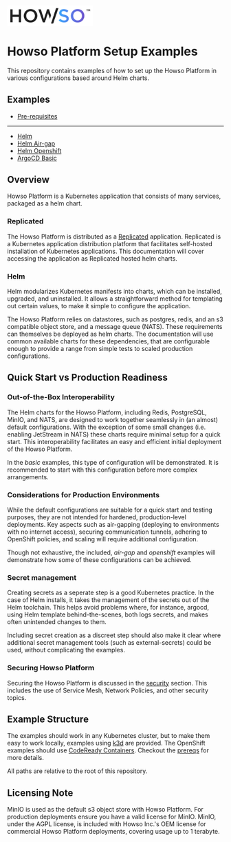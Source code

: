 <img src="assets/logo-gradient-light-bg.png" alt="Logo" width="200"/>

# Howso Platform Setup Examples

This repository contains examples of how to set up the Howso Platform in various configurations based around Helm charts.

## Examples
- [Pre-requisites](prereqs/README.md)
---
- [Helm](helm-basic/README.md)
- [Helm Air-gap](helm-air-gap/README.md)
- [Helm Openshift](helm-openshift/README.md)
- [ArgoCD Basic](argocd-basic/README.md)

## Overview
Howso Platform is a Kubernetes application that consists of many services, packaged as a helm chart. 


### Replicated
The Howso Platform is distributed as a [Replicated](https://www.replicated.com/) application.  Replicated is a Kubernetes application distribution platform that facilitates self-hosted installation of Kubernetes applications.  This documentation will cover accessing the application as Replicated hosted helm charts.  

### Helm
Helm modularizes Kubernetes manifests into charts, which can be installed, upgraded, and uninstalled. It allows a straightforward method for templating out certain values, to make it simple to configure the application.

The Howso Platform relies on datastores, such as postgres, redis, and an s3 compatible object store, and a message queue (NATS).  These requirements can themselves be deployed as helm charts.  The documentation will use common available charts for these dependencies, that are configurable enough to provide a range from simple tests to scaled production configurations.


## Quick Start vs Production Readiness

### Out-of-the-Box Interoperability
The Helm charts for the Howso Platform, including Redis, PostgreSQL, MinIO, and NATS, are designed to work together seamlessly in (an almost) default configurations. With the exception of some small changes (i.e. enabling JetStream in NATS) these charts require minimal setup for a quick start. This interoperability facilitates an easy and efficient initial deployment of the Howso Platform.

In the _basic_ examples, this type of configuration will be demonstrated.  It is recommended to start with this configuration before more complex arrangements.

### Considerations for Production Environments
While the default configurations are suitable for a quick start and testing purposes, they are not intended for hardened, production-level deployments. Key aspects such as air-gapping (deploying to environments with no internet access), securing communication tunnels, adhering to OpenShift policies, and scaling will require additional configuration. 

Though not exhaustive, the included, _air-gap_ and _openshift_ examples will demonstrate how some of these configurations can be achieved. 

### Secret management
Creating secrets as a seperate step is a good Kubernetes practice.  In the case of Helm installs, it takes the management of the secrets out of the Helm toolchain.  This helps avoid problems where, for instance, argocd, using Helm template behind-the-scenes, both logs secrets, and makes often unintended changes to them.

Including secret creation as a discreet step should also make it clear where additional secret management tools (such as external-secrets) could be used, without complicating the examples.

### Securing Howso Platform
Securing the Howso Platform is discussed in the [security](security/README.md) section.  This includes the use of Service Mesh, Network Policies, and other security topics. 

## Example Structure

The examples should work in any Kubernetes cluster, but to make them easy to work locally, examples using [k3d](https://k3d.io/) are provided.  The OpenShift examples should use [CodeReady Containers](https://developers.redhat.com/products/codeready-containers/overview).  Checkout the [prereqs](prereqs/README.md) for more details. 


All paths are relative to the root of this repository.


## Licensing Note
MinIO is used as the default s3 object store with Howso Platform.  For production deployments ensure you have a valid license for MinIO.
MinIO, under the AGPL license, is included with Howso Inc.'s OEM license for commercial Howso Platform deployments, covering usage up to 1 terabyte.
